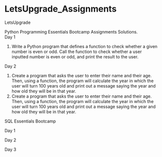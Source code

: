 # LetsUpgrade_Assignments
LetsUpgrade 

Python Programming Essentials Bootcamp Assignments Solutions.  
Day 1
1. Write a Python program that defines a function to check whether a given number is even or odd. Call the function to check whether a user inputted number is even or odd, and print the result to the user.  

Day 2  
1. Create a program that asks the user to enter their name and their age. Then, using a function, the program will calculate the year in which the user will turn 100 years old and print out a message saying the year and how old they will be in that year.    
2. Create a program that asks the user to enter their name and their age. Then, using a function, the program will calculate the year in which the user will turn 100 years old and print out a message saying the year and how old they will be in that year.

SQL Essentials Bootcamp

Day 1

Day 2

Day 3
